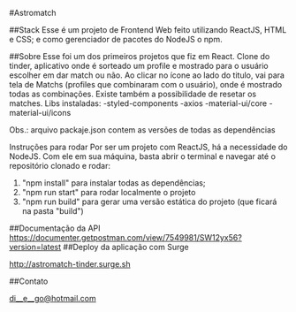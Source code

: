 #Astromatch

##Stack
Esse é um projeto de Frontend Web feito utilizando ReactJS, HTML e CSS; 
e como gerenciador de pacotes do NodeJS o npm.

##Sobre
Esse foi um dos primeiros projetos que fiz em React. Clone do tinder, aplicativo onde é sorteado um profile e mostrado para o usuário escolher em dar match ou não. Ao clicar no ícone ao lado do titulo, vai para tela de Matchs (profiles que combinaram com o usuário), onde é mostrado todas as combinações. Existe também a possibilidade de resetar os matches.
Libs instaladas: 
  -styled-components
  -axios
  -material-ui/core
  -material-ui/icons
  
Obs.: arquivo packaje.json contem as versões de todas as dependências


Instruções para rodar
Por ser um projeto com ReactJS, há a necessidade do NodeJS. Com ele em 
sua máquina, basta abrir o terminal e navegar até o repositório clonado e 
rodar:

1. "npm install" para instalar todas as dependências;
2. "npm run start" para rodar localmente o projeto
3. "npm run build" para gerar uma versão estática do projeto 
(que ficará na pasta "build")

##Documentação da API
https://documenter.getpostman.com/view/7549981/SW12yx56?version=latest
##Deploy da aplicação com Surge

http://astromatch-tinder.surge.sh

##Contato

di__e__go@hotmail.com

